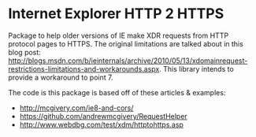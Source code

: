 Internet Explorer HTTP 2 HTTPS
=============

Package to help older versions of IE make XDR requests from HTTP protocol pages to HTTPS. The original limitations are talked about in this blog post: <http://blogs.msdn.com/b/ieinternals/archive/2010/05/13/xdomainrequest-restrictions-limitations-and-workarounds.aspx>. This library intends to provide a workaround to point 7. 

The code is this package is based off of these articles & examples:
- <http://mcgivery.com/ie8-and-cors/>
- <https://github.com/andrewmcgivery/RequestHelper>
- <http://www.webdbg.com/test/xdm/httptohttps.asp>

